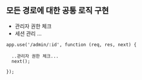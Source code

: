 ## 모든 경로에 대한 공통 로직 구현
- 관리자 권한 체크
- 세션 관리 ...

```
app.use('/admin/:id', function (req, res, next) {
  
  ..관리자 권한 체크...
  next();
  
});
```
